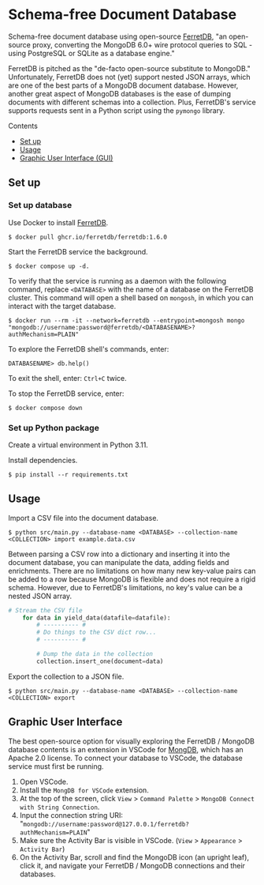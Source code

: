 # Schema-free Document Database

Schema-free document database using open-source [FerretDB](https://github.com/FerretDB/FerretDB), "an open-source proxy, converting the MongoDB 6.0+ wire protocol queries to SQL - using PostgreSQL or SQLite as a database engine."

FerretDB is pitched as the "de-facto open-source substitute to MongoDB." Unfortunately, FerretDB does not (yet) support nested JSON arrays, which are one of the best parts of a MongoDB document database. However, another great aspect of MongoDB databases is the ease of dumping documents with different schemas into a collection. Plus, FerretDB's service supports requests sent in a Python script using the `pymongo` library.

Contents

- [Set up](#set-up)
- [Usage](#usage)
- [Graphic User Interface (GUI)](#graphic-user-interface)

## Set up

### Set up database

Use Docker to install [FerretDB](https://github.com/ferretdb/FerretDB/pkgs/container/ferretdb).

```shell
$ docker pull ghcr.io/ferretdb/ferretdb:1.6.0
```

Start the FerretDB service the background.

```shell
$ docker compose up -d.
```

To verify that the service is running as a daemon with the following command, replace `<DATABASE>` with the name of a database on the FerretDB cluster. This command will open a shell based on `mongosh`, in which you can interact with the target database.

```shell
$ docker run --rm -it --network=ferretdb --entrypoint=mongosh mongo   "mongodb://username:password@ferretdb/<DATABASENAME>?authMechanism=PLAIN"
```

To explore the FerretDB shell's commands, enter:

```shell
DATABASENAME> db.help()
```

To exit the shell, enter: `Ctrl+C` twice.

To stop the FerretDB service, enter:

```shell
$ docker compose down
```

### Set up Python package

Create a virtual environment in Python 3.11.

Install dependencies.

```shell
$ pip install --r requirements.txt
```

## Usage

Import a CSV file into the document database.

```shell
$ python src/main.py --database-name <DATABASE> --collection-name <COLLECTION> import example.data.csv
```

Between parsing a CSV row into a dictionary and inserting it into the document database, you can manipulate the data, adding fields and enrichments. There are no limitations on how many new key-value pairs can be added to a row because MongoDB is flexible and does not require a rigid schema. However, due to FerretDB's limitations, no key's value can be a nested JSON array.

```python
# Stream the CSV file
    for data in yield_data(datafile=datafile):
        # ---------- #
        # Do things to the CSV dict row...
        # ---------- #

        # Dump the data in the collection
        collection.insert_one(document=data)

```

Export the collection to a JSON file.

```shell
$ python src/main.py --database-name <DATABASE> --collection-name <COLLECTION> export
```

## Graphic User Interface

The best open-source option for visually exploring the FerretDB / MongoDB database contents is an extension in VSCode for [MongDB](https://github.com/mongodb-js/vscode), which has an Apache 2.0 license. To connect your database to VSCode, the database service must first be running.

1. Open VSCode.
2. Install the `MongDB for VSCode` extension.
3. At the top of the screen, click `View` > `Command Palette` > `MongoDB Connect with String Connection`.
4. Input the connection string URI: "`mongodb://username:password@127.0.0.1/ferretdb?authMechanism=PLAIN`"
5. Make sure the Activity Bar is visible in VSCode. (`View` > `Appearance` > `Activity Bar`)
6. On the Activity Bar, scroll and find the MongoDB icon (an upright leaf), click it, and navigate your FerretDB / MongoDB connections and their databases.
